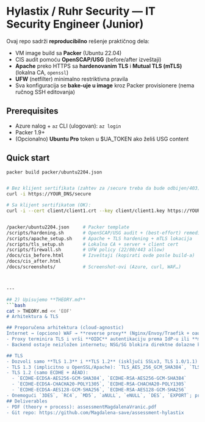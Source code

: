 # Hylastix / Ruhr Security — IT Security Engineer (Junior)

Ovaj repo sadrži **reproducibilno** rešenje praktičnog dela:
- VM image build sa **Packer** (Ubuntu 22.04)
- CIS audit pomoću **OpenSCAP/USG** (before/after izveštaji)
- **Apache** preko HTTPS sa **hardenovanim TLS** i **Mutual TLS (mTLS)** (lokalna CA, `openssl`)
- **UFW** (netfilter) minimalno restriktivna pravila
- Sva konfiguracija se **bake-uje u image** kroz Packer provisionere (nema ručnog SSH editovanja)

## Prerequisites
- Azure nalog + `az` CLI (ulogovan): `az login`
- Packer 1.9+
- (Opcionalno) **Ubuntu Pro** token u $UA_TOKEN ako želiš USG content

## Quick start
```bash
packer build packer/ubuntu2204.json


# Bez klijent sertifikata (zahtev za /secure treba da bude odbijen/403):
curl -i https://YOUR_DNS/secure

# Sa klijent sertifikatom (OK):
curl -i --cert client/client1.crt --key client/client1.key https://YOUR_DNS/secure


/packer/ubuntu2204.json     # Packer template
/scripts/hardening.sh       # OpenSCAP/USG audit + (best-effort) remediation
/scripts/apache_setup.sh    # Apache + TLS hardening + mTLS lokacija
/scripts/tls_setup.sh       # Lokalna CA + server + client cert
/scripts/firewall.sh        # UFW policy (22/80/443 allow)
/docs/cis_before.html       # Izveštaji (kopirati ovde posle build-a)
/docs/cis_after.html
/docs/screenshots/          # Screenshot-ovi (Azure, curl, WAF…)



---

## 2) Upisujemo **THEORY.md**
```bash
cat > THEORY.md << 'EOF'
# Arhitektura & TLS

## Preporučena arhitektura (cloud-agnostic)
Internet → (opciono) WAF → **reverse proxy** (Nginx/Envoy/Traefik + oauth2-proxy) u public subnetu → **privatni** VM servis u private subnetu (bez public IP).
- Proxy terminira TLS i vrši **OIDC** autentikaciju prema IdP-u ili **mTLS** na edge-u.
- Backend ostaje neizložen internetu; NSG/SG blokira direktne dolazne konekcije.

## TLS
- Dozvoli samo **TLS 1.3** i **TLS 1.2** (isključi SSLv3, TLS 1.0/1.1)
- TLS 1.3 (implicitno u OpenSSL/Apache): `TLS_AES_256_GCM_SHA384`, `TLS_CHACHA20_POLY1305_SHA256`, `TLS_AES_128_GCM_SHA256`
- TLS 1.2 (samo ECDHE + AEAD):
  - `ECDHE-ECDSA-AES256-GCM-SHA384`, `ECDHE-RSA-AES256-GCM-SHA384`
  - `ECDHE-ECDSA-CHACHA20-POLY1305`, `ECDHE-RSA-CHACHA20-POLY1305`
  - `ECDHE-ECDSA-AES128-GCM-SHA256`, `ECDHE-RSA-AES128-GCM-SHA256`
- Onemogući `3DES`, `RC4`, `MD5`, `aNULL`, `eNULL`, `DES`, `EXPORT`; preferiraj **forward secrecy** (ECDHE).
## Deliverables
- PDF (theory + process): assessmentMagdalenaVranic.pdf
- Git repo: https://github.com/Magdalena-save/assessment-hylastix
